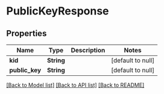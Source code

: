 # PublicKeyResponse
## Properties

Name | Type | Description | Notes
------------ | ------------- | ------------- | -------------
**kid** | **String** |  | [default to null]
**public\_key** | **String** |  | [default to null]

[[Back to Model list]](../README.md#documentation-for-models) [[Back to API list]](../README.md#documentation-for-api-endpoints) [[Back to README]](../README.md)


